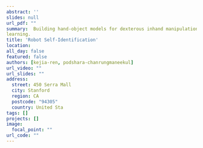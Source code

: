 ```yaml
---
abstract: ''
slides: null
url_pdf: ""
summary:  Building hand-object models for dexterous inhand manipulation remains a crucial and open problem. Major challenges include the difficulty of obtaining the geometric and dynamical models of the hand, object, and time-varying contacts. 
learning.
title: 'Robot Self-Identification'
location: 
all_day: false
featured: false
authors: [kejia-ren, podshara-chanrungmaneekul]
url_video: ""
url_slides: ""
address:
  street: 450 Serra Mall
  city: Stanford
  region: CA
  postcode: "94305"
  country: United Sta
tags: []
projects: []
image:
  focal_point: ""
url_code: ""
---
```

<!--StartFragment-->


<!--EndFragment-->